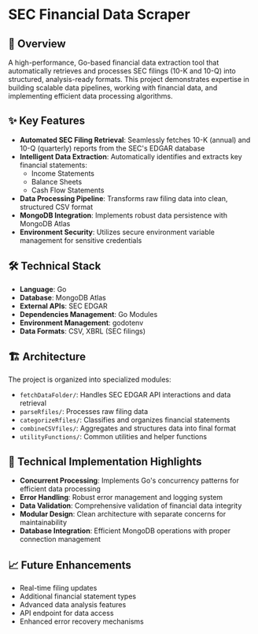 # SEC Financial Data Scraper

## 🚀 Overview
A high-performance, Go-based financial data extraction tool that automatically retrieves and processes SEC filings (10-K and 10-Q) into structured, analysis-ready formats. This project demonstrates expertise in building scalable data pipelines, working with financial data, and implementing efficient data processing algorithms.

## ✨ Key Features
- **Automated SEC Filing Retrieval**: Seamlessly fetches 10-K (annual) and 10-Q (quarterly) reports from the SEC's EDGAR database
- **Intelligent Data Extraction**: Automatically identifies and extracts key financial statements:
  - Income Statements
  - Balance Sheets
  - Cash Flow Statements
- **Data Processing Pipeline**: Transforms raw filing data into clean, structured CSV format
- **MongoDB Integration**: Implements robust data persistence with MongoDB Atlas
- **Environment Security**: Utilizes secure environment variable management for sensitive credentials

## 🛠️ Technical Stack
- **Language**: Go
- **Database**: MongoDB Atlas
- **External APIs**: SEC EDGAR
- **Dependencies Management**: Go Modules
- **Environment Management**: godotenv
- **Data Formats**: CSV, XBRL (SEC filings)

## 🏗️ Architecture
The project is organized into specialized modules:
- `fetchDataFolder/`: Handles SEC EDGAR API interactions and data retrieval
- `parseRfiles/`: Processes raw filing data
- `categorizeRfiles/`: Classifies and organizes financial statements
- `combineCSVfiles/`: Aggregates and structures data into final format
- `utilityFunctions/`: Common utilities and helper functions


## 🔧 Technical Implementation Highlights
- **Concurrent Processing**: Implements Go's concurrency patterns for efficient data processing
- **Error Handling**: Robust error management and logging system
- **Data Validation**: Comprehensive validation of financial data integrity
- **Modular Design**: Clean architecture with separate concerns for maintainability
- **Database Integration**: Efficient MongoDB operations with proper connection management

## 📈 Future Enhancements
- Real-time filing updates
- Additional financial statement types
- Advanced data analysis features
- API endpoint for data access
- Enhanced error recovery mechanisms
